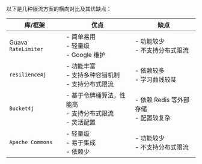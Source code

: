 以下是几种限流方案的横向对比及其优缺点：

| 库/框架                | 优点                                                                 | 缺点                                                                 |
|------------------------|----------------------------------------------------------------------|----------------------------------------------------------------------|
| Guava `RateLimiter`    | - 简单易用<br>- 轻量级<br>- Google 维护                              | - 功能较少<br>- 不支持分布式限流                                     |
| `resilience4j`         | - 功能丰富<br>- 支持多种容错机制<br>- 支持分布式限流                  | - 依赖较多<br>- 学习曲线较陡                                         |
| `Bucket4j`             | - 基于令牌桶算法，性能高<br>- 支持分布式限流<br>- 灵活配置            | - 依赖 Redis 等外部存储<br>- 配置较复杂                              |
| `Apache Commons`       | - 轻量级<br>- 易于集成<br>- 依赖少                                    | - 功能较少<br>- 不支持分布式限流                                     |